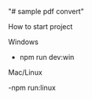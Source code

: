"# sample pdf convert"

How to start project

Windows

- npm run dev:win

Mac/Linux

-npm run:linux
